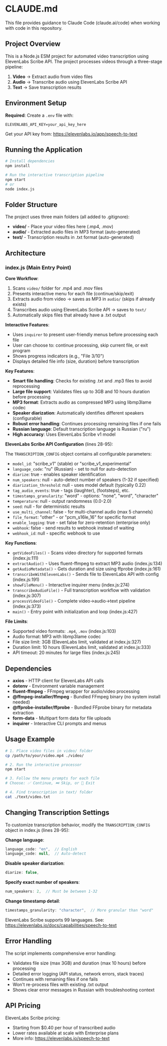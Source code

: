 # CLAUDE.md

This file provides guidance to Claude Code (claude.ai/code) when working with code in this repository.

## Project Overview

This is a Node.js ESM project for automated video transcription using ElevenLabs Scribe API. The project processes videos through a three-stage pipeline:

1. **Video** → Extract audio from video files
2. **Audio** → Transcribe audio using ElevenLabs Scribe API
3. **Text** → Save transcription results

## Environment Setup

**Required**: Create a `.env` file with:
```
ELEVENLABS_API_KEY=your_api_key_here
```

Get your API key from: https://elevenlabs.io/app/speech-to-text

## Running the Application

```bash
# Install dependencies
npm install

# Run the interactive transcription pipeline
npm start
# or
node index.js
```

## Folder Structure

The project uses three main folders (all added to .gitignore):

- **video/** - Place your video files here (.mp4, .mov)
- **audio/** - Extracted audio files in MP3 format (auto-generated)
- **text/** - Transcription results in .txt format (auto-generated)

## Architecture

### index.js (Main Entry Point)

**Core Workflow**:
1. Scans `video/` folder for .mp4 and .mov files
2. Presents interactive menu for each file (continue/skip/exit)
3. Extracts audio from video → saves as MP3 in `audio/` (skips if already exists)
4. Transcribes audio using ElevenLabs Scribe API → saves to `text/`
5. Automatically skips files that already have a .txt output

**Interactive Features**:
- Uses `inquirer` to present user-friendly menus before processing each file
- User can choose to: continue processing, skip current file, or exit program
- Shows progress indicators (e.g., "File 3/10")
- Displays detailed file info (size, duration) before transcription

**Key Features**:
- **Smart file handling**: Checks for existing .txt and .mp3 files to avoid reprocessing
- **Large file support**: Validates files up to 3GB and 10 hours duration before processing
- **MP3 format**: Extracts audio as compressed MP3 using libmp3lame codec
- **Speaker diarization**: Automatically identifies different speakers (configurable)
- **Robust error handling**: Continues processing remaining files if one fails
- **Russian language**: Default transcription language is Russian ("ru")
- **High accuracy**: Uses ElevenLabs Scribe v1 model

**ElevenLabs Scribe API Configuration** (lines 28-95):

The `TRANSCRIPTION_CONFIG` object contains all configurable parameters:
- `model_id`: "scribe_v1" (stable) or "scribe_v1_experimental"
- `language_code`: "ru" (Russian) - set to null for auto-detection
- `diarize`: true - enables speaker identification
- `num_speakers`: null - auto-detect number of speakers (1-32 if specified)
- `diarization_threshold`: null - uses model default (typically 0.22)
- `tag_audio_events`: true - tags (laughter), (footsteps), etc.
- `timestamps_granularity`: "word" - options: "none", "word", "character"
- `temperature`: null - output randomness (0.0-2.0)
- `seed`: null - for deterministic results
- `use_multi_channel`: false - for multi-channel audio (max 5 channels)
- `file_format`: "other" - or "pcm_s16le_16" for specific format
- `enable_logging`: true - set false for zero-retention (enterprise only)
- `webhook`: false - send results to webhook instead of waiting
- `webhook_id`: null - specific webhook to use

**Key Functions**:
- `getVideoFiles()` - Scans video directory for supported formats (index.js:111)
- `extractAudio()` - Uses fluent-ffmpeg to extract MP3 audio (index.js:134)
- `getAudioMetadata()` - Gets duration and size using ffprobe (index.js:161)
- `transcribeWithElevenLabs()` - Sends file to ElevenLabs API with config (index.js:191)
- `showFileMenu()` - Interactive inquirer menu (index.js:274)
- `transcribeAudioFile()` - Full transcription workflow with validation (index.js:307)
- `processVideoFile()` - Complete video→audio→text pipeline (index.js:373)
- `main()` - Entry point with initialization and loop (index.js:427)

**File Limits**:
- Supported video formats: `.mp4`, `.mov` (index.js:103)
- Audio format: MP3 with libmp3lame codec
- File size limit: 3GB (ElevenLabs limit, validated at index.js:327)
- Duration limit: 10 hours (ElevenLabs limit, validated at index.js:333)
- API timeout: 20 minutes for large files (index.js:245)

## Dependencies

- **axios** - HTTP client for ElevenLabs API calls
- **dotenv** - Environment variable management
- **fluent-ffmpeg** - FFmpeg wrapper for audio/video processing
- **@ffmpeg-installer/ffmpeg** - Bundled FFmpeg binary (no system install needed)
- **@ffprobe-installer/ffprobe** - Bundled FFprobe binary for metadata extraction
- **form-data** - Multipart form data for file uploads
- **inquirer** - Interactive CLI prompts and menus

## Usage Example

```bash
# 1. Place video files in video/ folder
cp /path/to/your/video.mp4 ./video/

# 2. Run the interactive processor
npm start

# 3. Follow the menu prompts for each file
# Choose: ✅ Continue, ⏭️ Skip, or 🚪 Exit

# 4. Find transcription in text/ folder
cat ./text/video.txt
```

## Changing Transcription Settings

To customize transcription behavior, modify the `TRANSCRIPTION_CONFIG` object in index.js (lines 28-95):

**Change language**:
```javascript
language_code: "en",  // English
language_code: null,  // Auto-detect
```

**Disable speaker diarization**:
```javascript
diarize: false,
```

**Specify exact number of speakers**:
```javascript
num_speakers: 2,  // Must be between 1-32
```

**Change timestamp detail**:
```javascript
timestamps_granularity: "character",  // More granular than "word"
```

ElevenLabs Scribe supports 99 languages. See: https://elevenlabs.io/docs/capabilities/speech-to-text

## Error Handling

The script implements comprehensive error handling:
- Validates file size (max 3GB) and duration (max 10 hours) before processing
- Detailed error logging (API status, network errors, stack traces)
- Continues with remaining files if one fails
- Won't re-process files with existing .txt output
- Shows clear error messages in Russian with troubleshooting context

## API Pricing

ElevenLabs Scribe pricing:
- Starting from $0.40 per hour of transcribed audio
- Lower rates available at scale with Enterprise plans
- More info: https://elevenlabs.io/speech-to-text
